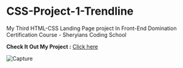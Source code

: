 # CSS-Project-1-Trendline

My Third HTML-CSS Landing Page project In Front-End Domination Certification Course - Sheryians Coding School

**Check It Out My Project :** [Click here](https://sanketp100.github.io/CSS-Project-1-Trendline/)


![Capture](https://github.com/SanketP100/CSS-Project-1-Trendline/assets/153346394/e80863b1-c10c-48a3-922e-55272a80870a)
